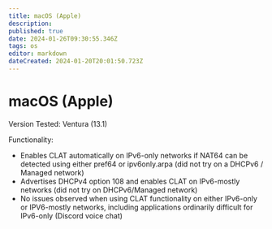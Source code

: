 ```yaml
---
title: macOS (Apple)
description: 
published: true
date: 2024-01-26T09:30:55.346Z
tags: os
editor: markdown
dateCreated: 2024-01-20T20:01:50.723Z
---
```


# macOS (Apple)

Version Tested: Ventura (13.1)

Functionality:
* Enables CLAT automatically on IPv6-only networks if NAT64 can be detected using either pref64 or ipv6only.arpa (did not try on a DHCPv6 / Managed network)
* Advertises DHCPv4 option 108 and enables CLAT on IPv6-mostly networks (did not try on DHCPv6/Managed network)
* No issues observed when using CLAT functionality on either IPv6-only or IPV6-mostly networks, including applications ordinarily difficult for IPv6-only (Discord voice chat)